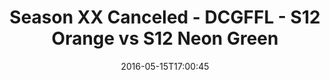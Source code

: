 ---
title: Season XX Canceled - DCGFFL - S12 Orange vs S12 Neon Green
teams-score:
- team: _teams/s12-orange.md
  score:
- team: _teams/s12-neon-green.md
  score: 19
mvp: ''
game-ball: ''
season: 12
week:
date: '2016-05-15T17:00:45'
pageid: season-12-playoffs-may-15-2016-4181-vs-4191
---